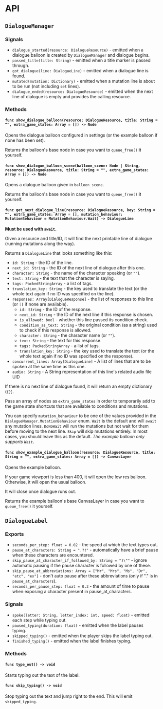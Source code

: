 # API

## `DialogueManager`

### Signals

- `dialogue_started(resource: DialogueResource)` - emitted when a dialogue balloon is created by `DialogueManager` and dialogue begins.
- `passed_title(title: String)` - emitted when a title marker is passed through.
- `got_dialogue(line: DialogueLine)` - emitted when a dialogue line is found.
- `mutated(mutation: Dictionary)` - emitted when a mutation line is about to be run (not including `set` lines).
- `dialogue_ended(resource: DialogueResource)` - emitted when the next line of dialogue is empty and provides the calling resource.

### Methods

#### `func show_dialogue_balloon(resource: DialogueResource, title: String = "", extra_game_states: Array = []) -> Node`

Opens the dialogue balloon configured in settings (or the example balloon if none has been set).

Returns the balloon's base node in case you want to `queue_free()` it yourself.

#### `func show_dialogue_balloon_scene(balloon_scene: Node | String, resource: DialogueResource, title: String = "", extra_game_states: Array = []) -> Node`

Opens a dialogue balloon given in `balloon_scene`.

Returns the balloon's base node in case you want to `queue_free()` it yourself.

#### `func get_next_dialogue_line(resource: DialogueResource, key: String = "", extra_game_states: Array = [], mutation_behaviour: MutationBehaviour = MutationBehaviour.Wait) -> DialogueLine`

**Must be used with `await`.**

Given a resource and title/ID, it will find the next printable line of dialogue (running mutations along the way).

Returns a `DialogueLine` that looks something like this:

- `id: String` - the ID of the line.
- `next_id: String` - the ID of the next line of dialogue after this one.
- `character: String` - the name of the character speaking (or `""`).
- `text: String` - the text that the character is saying.
- `tags: PackedStringArray` - a list of tags.
- `translation_key: String` - the key used to translate the text (or the whole text again if no ID was specified on the line).
- `responses: Array[DialogueResponse]` - the list of responses to this line (or `[]` if none are available).
  - `id: String` - the ID of the response.
  - `next_id: String` - the ID of the next line if this response is chosen.
  - `is_allowed: bool` - whether this line passed its condition check.
  - `condition_as_text: String` - the original condition (as a string) used to check if this response is allowed.
  - `character: String` - the character name (or `""`).
  - `text: String` - the text for this response.
  - `tags: PackedStringArray` - a list of tags.
  - `translation_key: String` - the key used to translate the text (or the whole text again if no ID was specified on the response).
- `concurrent_lines: Array[DialogueLine]` - A list of lines that are to be spoken at the same time as this one.
- `audio: String` - A String representation of this line's related audio file UID

If there is no next line of dialogue found, it will return an empty dictionary (`{}`).

Pass an array of nodes as `extra_game_states` in order to temporarily add to the game state shortcuts that are available to conditions and mutations.

You can specify `mutation_behaviour` to be one of the values provided in the `DialogueManager.MutationBehaviour` enum. `Wait` is the default and will `await` any mutation lines. `DoNoWait` will run the mutations but not wait for them before moving to the next line. `Skip` will skip mutations entirely. In most cases, you should leave this as the default. _The example balloon only supports `Wait`_.

#### `func show_example_dialogue_balloon(resource: DialogueResource, title: String = "", extra_game_states: Array = []) -> CanvasLayer`

Opens the example balloon.

If your game viewport is less than 400, it will open the low res balloon. Otherwise, it will open the usual balloon.

It will close once dialogue runs out.

Returns the example balloon's base CanvasLayer in case you want to `queue_free()` it yourself.

## `DialogueLabel`

### Exports

- `seconds_per_step: float = 0.02` - the speed at which the text types out.
- `pause_at_characters: String = ".?!"` - automatically have a brief pause when these characters are encountered.
- `skip_pause_at_character_if_followed_by: String = ")\""` - ignore automatic pausing if the pause character is followed by one of these.
- `skip_pause_at_abbreviations: Array = ["Mr", "Mrs", "Ms", "Dr", "etc", "ex"]` - don't auto pause after these abbreviations (only if "." is in `pause_at_characters`).
- `seconds_per_pause_step: float = 0.3` - the amount of time to pause when exposing a character present in pause_at_characters.

### Signals

- `spoke(letter: String, letter_index: int, speed: float)` - emitted each step while typing out.
- `paused_typing(duration: float)` - emitted when the label pauses typing.
- `skipped_typing()` - emitted when the player skips the label typing out.
- `finished_typing()` - emitted when the label finishes typing.

### Methods

#### `func type_out() -> void`

Starts typing out the text of the label.

#### `func skip_typing() -> void`

Stop typing out the text and jump right to the end. This will emit `skipped_typing`.
